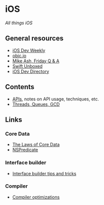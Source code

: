 # iOS

*All things iOS*

## General resources

- [iOS Dev Weekly](http://iosdevweekly.com)
- [objc.io](https://www.objc.io)
- [Mike Ash, Friday Q & A](https://www.mikeash.com/pyblog/)
- [Swift Unboxed](https://swiftunboxed.com)
- [iOS Dev Directory](https://iosdevdirectory.com)

## Contents

- [APIs](./apis.md), notes on API usage, techniques, etc.
- [Threads, Queues, GCD](./threads_and_queues.md)

## Links

### Core Data

- [The Laws of Core Data](http://davedelong.com/blog/2018/05/09/the-laws-of-core-data/)
- [NSPredicate](https://nspredicate.xyz)

### Interface builder

- [Interface builder tips and tricks](https://useyourloaf.com/blog/more-interface-builder-tips-and-tricks/)

### Compiler

- [Compiler optimizations](https://gist.github.com/lsavino/38367f10c2d20aeec4f031610d2929b8)
